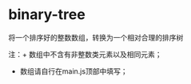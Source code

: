 # binary-tree    
     
将一个排序好的整数数组，转换为一个相对合理的排序树    
  
注：+ 数组中不含有非整数类元素以及相同元素；    
+ 数组请自行在main.js顶部中填写；
